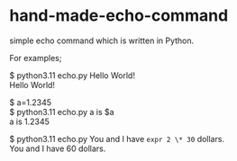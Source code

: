 # hand-made-echo-command

simple echo command which is written in Python.

For examples;

$ python3.11 echo.py Hello World!  
Hello World!   

$ a=1.2345  
$ python3.11 echo.py a is $a  
a is 1.2345   

$ python3.11 echo.py You and I have `expr 2 \* 30` dollars.  
You and I have 60 dollars.  

